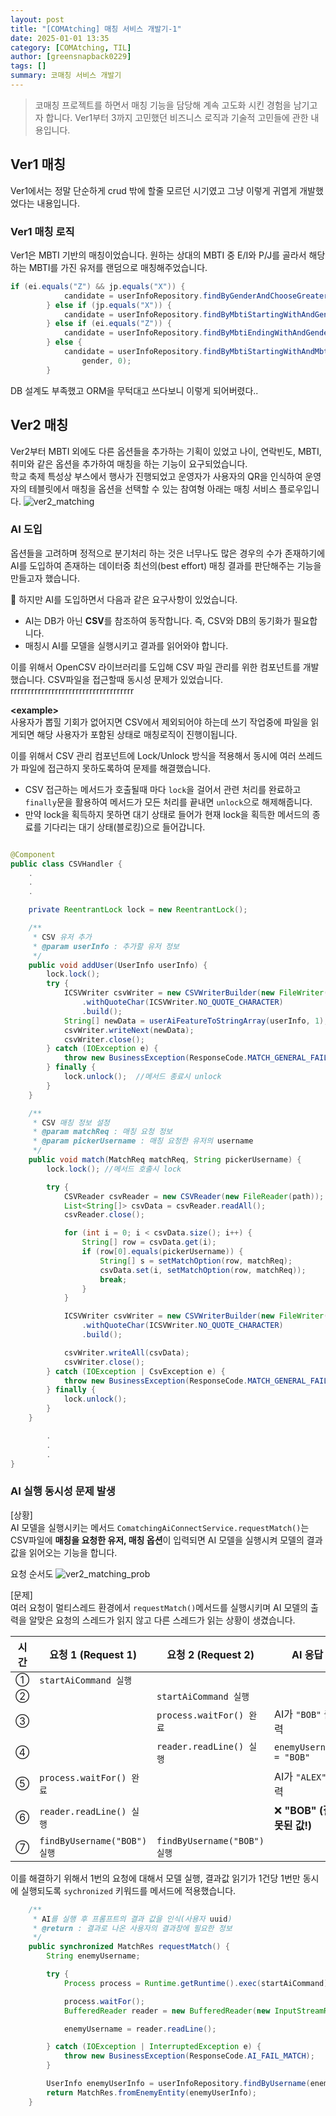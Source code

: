 ```yaml
---
layout: post
title: "[COMAtching] 매칭 서비스 개발기-1"
date: 2025-01-01 13:35
category: [COMAtching, TIL]
author: [greensnapback0229]
tags: []
summary: 코매칭 서비스 개발기
---
```


> 코매칭 프로젝트를 하면서 매칭 기능을 담당해 계속 고도화 시킨 경험을 남기고자 합니다.
> Ver1부터 3까지 고민했던 비즈니스 로직과 기술적 고민들에 관한 내용입니다.

## Ver1 매칭

Ver1에서는 정말 단순하게 crud 밖에 할줄 모르던 시기였고 그냥 이렇게 귀엽게 개발했었다는 내용입니다.

### Ver1 매칭 로직

Ver1은 MBTI 기반의 매칭이었습니다. 원하는 상대의 MBTI 중 E/I와 P/J를 골라서 해당하는 MBTI를 가진 유저를 랜덤으로 매칭해주었습니다.

```java
if (ei.equals("Z") && jp.equals("X")) {
			candidate = userInfoRepository.findByGenderAndChooseGreaterThan(gender, 0);
		} else if (jp.equals("X")) {
			candidate = userInfoRepository.findByMbtiStartingWithAndGenderAndChooseGreaterThan(ei, gender, 0);
		} else if (ei.equals("Z")) {
			candidate = userInfoRepository.findByMbtiEndingWithAndGenderAndChooseGreaterThan(jp, gender, 0);
		} else {
			candidate = userInfoRepository.findByMbtiStartingWithAndMbtiEndingWithAndGenderAndChooseGreaterThan(ei, jp,
				gender, 0);
		}
```

DB 설계도 부족했고 ORM을 무턱대고 쓰다보니 이렇게 되어버렸다..

## Ver2 매칭

Ver2부터 MBTI 외에도 다른 옵션들을 추가하는 기획이 있었고 나이, 연락빈도, MBTI, 취미와 같은 옵션을 추가하여 매칭을 하는 기능이 요구되었습니다.  
학교 축제 특성상 부스에서 행사가 진행되었고 운영자가 사용자의 QR을 인식하여 운영자의 테블릿에서 매칭을 옵션을 선택할 수 있는 참여형
아래는 매칭 서비스 플로우입니다.
![ver2_matching](/assets/comatching_2_matching_sequence_diagram.svg)

### AI 도입

옵션들을 고려하며 정적으로 분기처리 하는 것은 너무나도 많은 경우의 수가 존재하기에 AI를 도입하여 존재하는 데이터중 최선의(best effort) 매칭 결과를 판단해주는 기능을 만들고자 했습니다.

🧐 하지만 AI를 도입하면서 다음과 같은 요구사항이 있었습니다.

- AI는 DB가 아닌 **CSV**를 참조하여 동작합니다. 즉, CSV와 DB의 동기화가 필요합니다.
- 매칭시 AI를 모델을 실행시키고 결과를 읽어와야 합니다.

이를 위해서 OpenCSV 라이브러리를 도입해 CSV 파일 관리를 위한 컴포넌트를 개발했습니다.
CSV파일을 접근할때 동시성 문제가 있었습니다. rrrrrrrrrrrrrrrrrrrrrrrrrrrrrrrrrrrr

**\<example\>**  
사용자가 뽑힐 기회가 없어지면 CSV에서 제외되어야 하는데 쓰기 작업중에 파일을 읽게되면 해당 사용자가 포함된 상태로 매칭로직이 진행이됩니다.

이를 위해서 CSV 관리 컴포넌트에 Lock/Unlock 방식을 적용해서 동시에 여러 쓰레드가 파일에 접근하지 못하도록하여 문제를 해결했습니다.

- CSV 접근하는 메서드가 호출될때 마다 `lock`을 걸어서 관련 처리를 완료하고 `finally`문을 활용하여 메서드가 모든 처리를 끝내면 `unlock`으로 해제해줍니다.
- 만약 lock을 획득하지 못하면 대기 상태로 들어가 현재 lock을 획득한 메서드의 종료를 기다리는 대기 상태(블로킹)으로 들어갑니다.

```java

@Component
public class CSVHandler {
	.
	.
	.

	private ReentrantLock lock = new ReentrantLock();

	/**
	 * CSV 유저 추가
	 * @param userInfo : 추가할 유저 정보
	 */
	public void addUser(UserInfo userInfo) {
		lock.lock();
		try {
			ICSVWriter csvWriter = new CSVWriterBuilder(new FileWriter(path, true))
				.withQuoteChar(ICSVWriter.NO_QUOTE_CHARACTER)
				.build();
			String[] newData = userAiFeatureToStringArray(userInfo, 1);
			csvWriter.writeNext(newData);
			csvWriter.close();
		} catch (IOException e) {
			throw new BusinessException(ResponseCode.MATCH_GENERAL_FAIL);
		} finally {
			lock.unlock();	//메서드 종료시 unlock
		}
	}

	/**
	 * CSV 매칭 정보 설정
	 * @param matchReq : 매칭 요청 정보
	 * @param pickerUsername : 매칭 요청한 유저의 username
	 */
	public void match(MatchReq matchReq, String pickerUsername) {
		lock.lock(); //메서드 호출시 lock

		try {
			CSVReader csvReader = new CSVReader(new FileReader(path));
			List<String[]> csvData = csvReader.readAll();
			csvReader.close();

			for (int i = 0; i < csvData.size(); i++) {
				String[] row = csvData.get(i);
				if (row[0].equals(pickerUsername)) {
					String[] s = setMatchOption(row, matchReq);
					csvData.set(i, setMatchOption(row, matchReq));
					break;
				}
			}

			ICSVWriter csvWriter = new CSVWriterBuilder(new FileWriter(path))
				.withQuoteChar(ICSVWriter.NO_QUOTE_CHARACTER)
				.build();

			csvWriter.writeAll(csvData);
			csvWriter.close();
		} catch (IOException | CsvException e) {
			throw new BusinessException(ResponseCode.MATCH_GENERAL_FAIL);
		} finally {
			lock.unlock();
		}
	}

		.
		.
		.
}
```

### AI 실행 동시성 문제 발생

[상황]  
AI 모델을 실행시키는 메서드 `ComatchingAiConnectService.requestMatch()`는 CSV파일에 **매칭을 요청한 유저, 매칭 옵션**이 입력되면 AI 모델을 실행시켜 모델의 결과값을 읽어오는 기능을 합니다.

요청 순서도
![ver2_matching_prob](/assets/comatching2_csv_prob.png)

[문제]  
여러 요청이 멀티스레드 환경에서 `requestMatch()`메서드를 실행시키며 AI 모델의 출력을 알맞은 요청의 스레드가 읽지 않고 다른 스레드가 읽는 상황이 생겼습니다.

| 시간 | 요청 1 (Request 1)           | 요청 2 (Request 2)           | AI 응답                   |
| ---- | ---------------------------- | ---------------------------- | ------------------------- |
| ①    | `startAiCommand 실행`        |                              |                           |
| ②    |                              | `startAiCommand 실행`        |                           |
| ③    |                              | `process.waitFor() 완료`     | AI가 `"BOB"` 출력         |
| ④    |                              | `reader.readLine() 실행`     | `enemyUsername = "BOB"`   |
| ⑤    | `process.waitFor() 완료`     |                              | AI가 `"ALEX"` 출력        |
| ⑥    | `reader.readLine() 실행`     |                              | ❌ **"BOB" (잘못된 값!)** |
| ⑦    | `findByUsername("BOB") 실행` | `findByUsername("BOB") 실행` |                           |

이를 해결하기 위해서 1번의 요청에 대해서 모델 실행, 결과값 읽기가 1건당 1번만 동시에 실행되도록 `sychronized` 키워드를 메서드에 적용했습니다.

```java
	/**
	 * AI를 실행 후 프롬프트의 결과 값을 인식(사용자 uuid)
	 * @return : 결과로 나온 사용자의 결과창에 필요한 정보
	 */
	public synchronized MatchRes requestMatch() {
		String enemyUsername;

		try {
			Process process = Runtime.getRuntime().exec(startAiCommand);

			process.waitFor();
			BufferedReader reader = new BufferedReader(new InputStreamReader(process.getInputStream()));

			enemyUsername = reader.readLine();

		} catch (IOException | InterruptedException e) {
			throw new BusinessException(ResponseCode.AI_FAIL_MATCH);
		}

		UserInfo enemyUserInfo = userInfoRepository.findByUsername(enemyUsername);
		return MatchRes.fromEnemyEntity(enemyUserInfo);
	}
```
